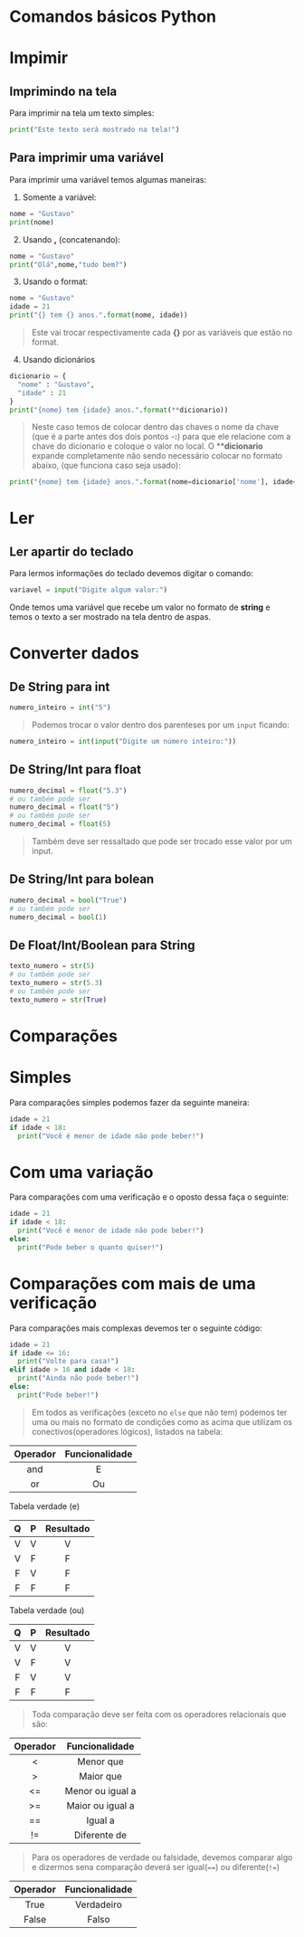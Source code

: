 # Comandos básicos Python
# Impimir
## Imprimindo na tela
Para imprimir na tela um texto simples:
```python
print("Este texto será mostrado na tela!")
```
## Para imprimir uma variável
Para imprimir uma variável temos algumas maneiras:
1. Somente a variável:
```python
nome = "Gustavo"
print(nome)
```
2. Usando **,** (concatenando):
```python
nome = "Gustavo"
print("Olá",nome,"tudo bem?")
```
3. Usando o format:
```python
nome = "Gustavo"
idade = 21
print("{} tem {} anos.".format(nome, idade))
```
> Este vai trocar respectivamente cada **{}** por as variáveis que estão no format.
4. Usando dicionários
```python
dicionario = {
  "nome" : "Gustavo",
  "idade" : 21
}
print("{nome} tem {idade} anos.".format(**dicionario))
```
> Neste caso temos de colocar  dentro das chaves o nome da chave (que é a parte antes dos dois pontos -**:**) para que ele relacione com a chave do dicionario e coloque o valor no local.
> O ****dicionario** expande completamente não sendo necessário colocar no formato abaixo, (que funciona caso seja usado):
```python
print("{nome} tem {idade} anos.".format(nome=dicionario['nome'], idade=dicionario['idade']))
```
# Ler
## Ler apartir do teclado
Para lermos informações do teclado devemos digitar o comando:
```python
variavel = input("Digite algum valor:")
```
Onde temos uma variável que recebe um valor no formato de **string** e temos o texto a ser mostrado na tela dentro de aspas.

# Converter dados
## De String para int
```python
numero_inteiro = int("5")
```
> Podemos trocar o valor dentro dos parenteses por um `input` ficando:
```python
numero_inteiro = int(input("Digite um número inteiro:"))
```
## De String/Int para float
```python
numero_decimal = float("5.3")
# ou também pode ser
numero_decimal = float("5")
# ou também pode ser
numero_decimal = float(5)
```
> Também deve ser ressaltado que pode ser trocado esse valor por um input.

## De String/Int para bolean
```python
numero_decimal = bool("True")
# ou também pode ser
numero_decimal = bool(1)

```
## De Float/Int/Boolean para String
```python
texto_numero = str(5)
# ou também pode ser
texto_numero = str(5.3)
# ou também pode ser
texto_numero = str(True)
```

# Comparações
# Simples
Para comparações simples podemos fazer da seguinte maneira:
```python
idade = 21
if idade < 18:
  print("Você é menor de idade não pode beber!")
```
# Com uma variação
Para comparações com uma verificação e o oposto dessa faça o seguinte:
```python
idade = 21
if idade < 18:
  print("Você é menor de idade não pode beber!")
else:
  print("Pode beber o quanto quiser!")
```
# Comparações com mais de uma verificação
Para comparações mais complexas devemos ter o seguinte código:
```python
idade = 21
if idade <= 16:
  print("Volte para casa!")
elif idade > 16 and idade < 18:
  print("Ainda não pode beber!")
else:
  print("Pode beber!")
```

> Em todos as verificações (exceto no `else` que não tem) podemos ter uma ou mais no formato de condições como as acima que utilizam os conectivos(operadores lógicos), listados na tabela:

| Operador | Funcionalidade |
|:--------:|:--------------:|
| and      | E              |
| or       | Ou             |


Tabela verdade (e)

| Q  | P | Resultado |
|:--:|:-:|:---------:|
| V  | V | V         |
| V  | F | F         |
| F  | V | F         |
| F  | F | F         |

Tabela verdade (ou)

| Q  | P | Resultado |
|:--:|:-:|:---------:|
| V  | V | V         |
| V  | F | V         |
| F  | V | V         |
| F  | F | F         |

> Toda comparação deve ser feita com os operadores relacionais que são:

| Operador | Funcionalidade   |
|:--------:|:----------------:|
| <        | Menor que        |
| >        | Maior que        |
| <=       | Menor ou igual a |
| >=       | Maior ou igual a |
| ==       | Igual a          |
| !=       | Diferente de     |

> Para os operadores de verdade ou falsidade, devemos comparar algo e dizermos sena comparação deverá ser igual(`==`) ou diferente(`!=`)

| Operador | Funcionalidade|
|:--------:|:-------------:|
| True     | Verdadeiro    |
| False    | Falso         |
